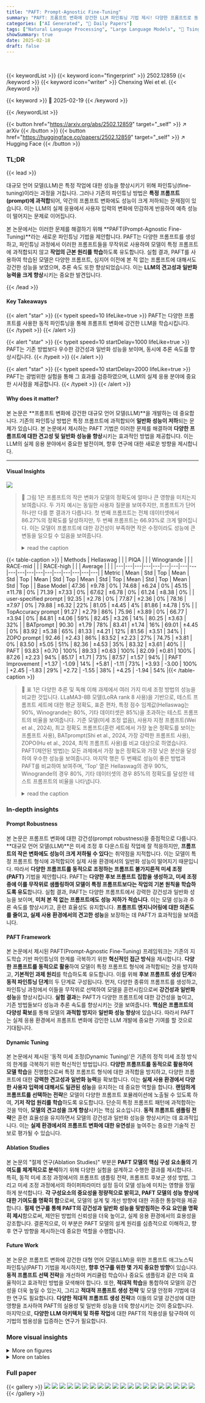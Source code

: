 ```yaml
---
title: "PAFT: Prompt-Agnostic Fine-Tuning"
summary: "PAFT: 프롬프트 변화에 강건한 LLM 파인튜닝 기법 제시! 다양한 프롬프트로 동적 학습하여 강력한 일반화 성능 및 속도 향상!"
categories: ["AI Generated", "🤗 Daily Papers"]
tags: ["Natural Language Processing", "Large Language Models", "🏢 Tsinghua University",]
showSummary: true
date: 2025-02-18
draft: false
---
```


<br>

{{< keywordList >}}
{{< keyword icon="fingerprint" >}} 2502.12859 {{< /keyword >}}
{{< keyword icon="writer" >}} Chenxing Wei et el. {{< /keyword >}}
 
{{< keyword >}} 🤗 2025-02-19 {{< /keyword >}}
 
{{< /keywordList >}}

{{< button href="https://arxiv.org/abs/2502.12859" target="_self" >}}
↗ arXiv
{{< /button >}}
{{< button href="https://huggingface.co/papers/2502.12859" target="_self" >}}
↗ Hugging Face
{{< /button >}}




### TL;DR


{{< lead >}}

대규모 언어 모델(LLM)은 특정 작업에 대한 성능을 향상시키기 위해 파인튜닝(fine-tuning)이라는 과정을 거칩니다. 그러나 기존의 파인튜닝 방법은 **특정 프롬프트(prompt)에 과적합**되어, 약간의 프롬프트 변화에도 성능이 크게 저하되는 문제점이 있습니다. 이는 LLM의 실제 응용에서 사용자 입력의 변화에 민감하게 반응하여 예측 성능이 떨어지는 문제로 이어집니다.

본 논문에서는 이러한 문제를 해결하기 위해 **PAFT(Prompt-Agnostic Fine-Tuning)**라는 새로운 파인튜닝 기법을 제안합니다. PAFT는 다양한 프롬프트를 생성하고, 파인튜닝 과정에서 이러한 프롬프트들을 무작위로 사용하여 모델이 특정 프롬프트에 과적합되지 않고 **작업의 근본 원리를 학습**하도록 유도합니다. 실험 결과, PAFT를 사용하여 학습된 모델은 다양한 프롬프트, 심지어 이전에 본 적 없는 프롬프트에 대해서도 강건한 성능을 보였으며, 추론 속도 또한 향상되었습니다. 이는 **LLM의 견고성과 일반화 능력을 크게 향상**시키는 중요한 발견입니다.

{{< /lead >}}


#### Key Takeaways

{{< alert "star" >}}
{{< typeit speed=10 lifeLike=true >}} PAFT는 다양한 프롬프트를 사용한 동적 파인튜닝을 통해 프롬프트 변화에 강건한 LLM을 학습시킵니다. {{< /typeit >}}
{{< /alert >}}

{{< alert "star" >}}
{{< typeit speed=10 startDelay=1000 lifeLike=true >}} PAFT는 기존 방법보다 우수한 강건성과 일반화 성능을 보이며, 동시에 추론 속도를 향상시킵니다. {{< /typeit >}}
{{< /alert >}}

{{< alert "star" >}}
{{< typeit speed=10 startDelay=2000 lifeLike=true >}} PAFT는 광범위한 실험을 통해 그 효과를 검증하였으며, LLM의 실제 응용 분야에 중요한 시사점을 제공합니다. {{< /typeit >}}
{{< /alert >}}

#### Why does it matter?
본 논문은 **프롬프트 변화에 강건한 대규모 언어 모델(LLM)**을 개발하는 데 중요합니다. 기존의 파인튜닝 방법은 특정 프롬프트에 과적합되어 **일반화 성능이 저하**되는 문제가 있습니다. 본 논문에서 제시하는 PAFT 기법은 이러한 문제를 해결하여 **다양한 프롬프트에 대한 견고성 및 일반화 성능을 향상**시키는 효과적인 방법을 제공합니다. 이는 LLM의 실제 응용 분야에서 중요한 발전이며, 향후 연구에 대한 새로운 방향을 제시합니다.

------
#### Visual Insights



![](https://arxiv.org/html/2502.12859/x1.png)

> 🔼 그림 1은 프롬프트의 작은 변화가 모델의 정확도에 얼마나 큰 영향을 미치는지 보여줍니다. 두 가지 예시는 동일한 사용자 질문을 보여주지만, 프롬프트가 단어 하나만 다를 뿐 결과가 다릅니다. 첫 번째 프롬프트는 전체 데이터셋에서 86.27%의 정확도를 달성하지만, 두 번째 프롬프트는 66.93%로 크게 떨어집니다. 이는 모델이 프롬프트에 대한 강건성이 부족하면 작은 수정이라도 성능에 큰 변동을 일으킬 수 있음을 보여줍니다.
> <details>
> <summary>read the caption</summary>
> Figure 1: This figure shows how small changes in prompts can drastically affect the accuracy of a model. Two examples show the same user question, but the prompts differ by only one word, resulting in different answers. The first prompt achieves 86.27% accuracy across the entire dataset, while the second prompt drops significantly to 66.93%. This highlights how even small modifications can lead to large swings in performance if a model lacks prompt robustness.
> </details>





{{< table-caption >}}
| Methods | Hellaswag |  |  | PIQA |  |  | Winogrande |  |  | RACE-mid |  |  | RACE-high |  |  | Average |  |  |
|---|---|---|---|---|---|---|---|---|---|---|---|---|---|---|---|---|---|---|
| Metric | Mean | Std | Top | Mean | Std | Top | Mean | Std | Top | Mean | Std | Top | Mean | Std | Top | Mean | Std | Top |
| Base Model | 47.36 | ±9.78 | 0% | 74.68 | ±6.24 | 0% | 45.15 | ±11.78 | 0% | 71.39 | ±7.33 | 0% | 67.62 | ±6.78 | 0% | 61.24 | ±8.38 | 0% |
| user-specified prompt | 92.35 | ±2.78 | 0% | 77.87 | ±2.36 | 0% | 78.16 | ±7.97 | 0% | 79.88 | ±6.32 | 22% | 81.05 | ±4.45 | 4% | 81.86 | ±4.78 | 5% |
| TopAccuracy prompt | 91.27 | ±2.79 | 86% | 75.96 | ±3.89 | 0% | 66.77 | ±3.94 | 0% | 84.81 | ±4.06 | 59% | 82.45 | ±3.26 | 14% | 80.25 | ±3.63 | 32% |
| BATprompt | 90.30 | ±1.79 | 78% | 83.41 | ±1.74 | 16% | 69.01 | ±4.45 | 0% | 83.92 | ±5.38 | 65% | 81.33 | ±4.21 | 12% | 81.56 | ±3.51 | 34% |
| ZOPO prompt | 92.46 | ±2.43 | 86% | 83.52 | ±2.23 | 27% | 74.75 | ±3.81 | 0% | 83.50 | ±5.05 | 51% | 82.36 | ±4.53 | 35% | 83.32 | ±3.61 | 40% |
| PAFT | 93.83 | ±0.70 | 100% | 89.33 | ±0.63 | 100% | 82.09 | ±0.81 | 100% | 87.26 | ±2.23 | 94% | 85.17 | ±1.71 | 73% | 87.57 | ±1.57 | 94% |
| PAFT Improvement | +1.37 | -1.09 | 14% | +5.81 | -1.11 | 73% | +3.93 | -3.00 | 100% | +2.45 | -1.83 | 29% | +2.72 | -1.55 | 38% | +4.25 | -1.94 | 54% |{{< /table-caption >}}

> 🔼 표 1은 다양한 추론 및 독해 이해 과제에서 여러 가지 미세 조정 방법의 성능을 비교한 것입니다.  LLaMA3-8B 모델(LoRA rank 8 사용)을 기반으로, 테스트 프롬프트 세트에 대한 평균 정확도, 표준 편차, 특정 점수 임계값(Hellaswag는 90%, Winogrande는 80%, 기타 데이터셋은 85%)을 초과하는 테스트 프롬프트의 비율을 보여줍니다.  기준 모델(미세 조정 없음), 사용자 지정 프롬프트(Wei et al., 2024), 최고 정확도 프롬프트(훈련 세트에서 가장 높은 정확도를 보이는 프롬프트 사용), BATprompt(Shi et al., 2024, 가장 강력한 프롬프트 사용), ZOPO(Hu et al., 2024, 최적 프롬프트 사용)를 비교 대상으로 하였습니다. PAFT(제안된 방법)는 모든 과제에서 가장 높은 정확도와 가장 낮은 분산을 달성하여 우수한 성능을 보여줍니다.  마지막 행은 두 번째로 성능이 좋은 방법과 PAFT를 비교하여 보여주며, 'Top' 열은 Hellaswag의 경우 90%, Winogrande의 경우 80%, 기타 데이터셋의 경우 85%의 정확도를 달성한 테스트 프롬프트의 비율을 나타냅니다.
> <details>
> <summary>read the caption</summary>
> Table 1: Performance comparison of different fine-tuning methods on the test prompt sets across various reasoning and reading comprehension tasks using the LLaMA3-8B Meta (2024) with LoRA rank 8. Results are reported as average accuracy, standard deviation, and percentage of test prompts exceeding a specific score threshold (90% for Hellaswag, 80% for Winogrande, and 85% for other datasets). The Base Model represents the pre-trained model without fine-tuning, user-specified prompt Wei et al. (2024) refers to fine-tuning with LoRA using human-designed prompts, TopAccuracy prompt refers to fine-tuning with LoRA using the prompt exhibiting the highest accuracy on the training set, BATprompt refers to fine-tuning with LoRA using the most robust prompt generated by BATprompt Shi et al. (2024), and ZOPO prompt refers to fine-tuning with LoRA using the optimal prompt selected by ZOPO Hu et al. (2024) from the training prompt set. PAFT (our proposed method) demonstrates superior performance, achieving the highest accuracy and lowest variance across all tasks. The last rows show the comparison of PAFT with the second-best performing method (underlined). The Top column indicates the percentage of test prompts with a correct rate of 90% for Hellaswag, 80% for Winogrande, and 85% for other datasets.
> </details>





### In-depth insights


#### Prompt Robustness
본 논문은 프롬프트 변화에 대한 강건성(prompt robustness)을 중점적으로 다룹니다. **대규모 언어 모델(LLM)**은 미세 조정 후 다운스트림 작업에 잘 적응하지만, **프롬프트의 작은 변화에도 성능이 크게 저하될 수 있다**는 취약점을 지적합니다. 이는 모델이 특정 프롬프트 형식에 과적합되어 실제 사용 환경에서의 일반화 성능이 떨어지기 때문입니다. 따라서 **다양한 프롬프트를 동적으로 조정하는 프롬프트 불가지론적 미세 조정(PAFT)** 기법을 제안합니다. PAFT는 **다양한 후보 프롬프트 집합을 생성하고, 미세 조정 중에 이를 무작위로 샘플링하여 모델이 특정 프롬프트보다는 작업의 기본 원칙을 학습하도록 유도**합니다. 실험 결과, PAFT는 다양한 프롬프트에서 강력한 강건성과 일반화 성능을 보이며, **미처 본 적 없는 프롬프트에도 성능 저하가 적습니다**. 이는 모델 성능과 추론 속도를 향상시키고, 훈련 효율성도 유지합니다.  **프롬프트 엔지니어링에 대한 의존도를 줄이고, 실제 사용 환경에서의 견고한 성능**을 보장하는 데 PAFT가 효과적임을 보여줍니다.

#### PAFT Framework
본 논문에서 제시된 PAFT(Prompt-Agnostic Fine-Tuning) 프레임워크는 기존의 지도학습 기반 파인튜닝의 한계를 극복하기 위한 **혁신적인 접근 방식**을 제시합니다.  **다양한 프롬프트를 동적으로 활용**하여 모델이 특정 프롬프트 형식에 과적합되는 것을 방지하고, **기본적인 과제 원리**를 학습하도록 유도합니다.  이를 위해 **후보 프롬프트 생성 단계**와 **동적 파인튜닝 단계**의 두 단계로 구성됩니다.  먼저, 다양한 종류의 프롬프트를 생성하고, 파인튜닝 과정에서 이들을 무작위로 선택하여 모델을 훈련시킴으로써 **강건성과 일반화 성능**을 향상시킵니다.  **실험 결과**는 PAFT가 다양한 프롬프트에 대한 강건성을 높이고, 기존 방법들보다 성능과 추론 속도를 향상시키는 것을 보여줍니다.  **핵심은 프롬프트의 다양성 확보**를 통해 모델의 **과적합 방지**와 **일반화 성능 향상**에 있습니다.  따라서 PAFT는 실제 응용 환경에서 프롬프트 변화에 강인한 LLM 개발에 중요한 기여를 할 것으로 기대됩니다.

#### Dynamic Tuning
본 논문에서 제시된 '동적 미세 조정(Dynamic Tuning)'은 기존의 정적 미세 조정 방식의 한계를 극복하기 위한 혁신적인 방법입니다. **다양한 프롬프트를 동적으로 활용하여 모델 학습**을 진행함으로써 특정 프롬프트 형식에 대한 과적합을 방지하고, 다양한 프롬프트에 대한 **강력한 견고성과 일반화 능력**을 확보합니다. 이는 **실제 사용 환경에서 다양한 사용자 입력에 대해서도 일관된 성능**을 유지하는 데 중요한 역할을 합니다.  **랜덤하게 프롬프트를 선택하는 전략**은 모델이 다양한 프롬프트 포뮬레이션에 노출될 수 있도록 하여, **기저 작업 원리를 학습**하도록 유도합니다. 단순히 특정 프롬프트 패턴에 과적합하는 것을 막아, **모델의 견고성을 크게 향상**시키는 핵심 요소입니다.  **동적 프롬프트 샘플링 전략**은 훈련 효율성을 유지하면서 모델의 강건성과 일반화 성능을 향상시키는 데 효과적입니다.  이는 **실제 환경에서의 프롬프트 변화에 대한 유연성**을 높여주는 중요한 기술적 진보로 평가될 수 있습니다.

#### Ablation Studies
본 논문의 "절제 연구(Ablation Studies)" 부분은 **PAFT 모델의 핵심 구성 요소들의 기여도를 체계적으로 분석**하기 위해 다양한 실험을 설계하고 수행한 결과를 제시합니다.  특히, 동적 미세 조정 과정에서의 프롬프트 샘플링 전략, 프롬프트 후보군 생성 방법, 그리고 미세 조정 과정에서의 하이퍼파라미터 설정 등이 모델 성능에 미치는 영향을 정밀하게 분석합니다.  **각 구성요소의 중요성을 정량적으로 밝히고, PAFT 모델의 성능 향상에 대한 기여도를 명확히 함**으로써, 모델의 설계 및 개선 방향에 대한 귀중한 통찰력을 제공합니다.  **절제 연구를 통해 PAFT의 강건성과 일반화 성능을 뒷받침하는 주요 요인을 명확히 제시**함으로써, 제안된 방법의 신뢰성을 더욱 높이고, 실제 응용 환경에서의 효용성을 강조합니다.  결론적으로, 이 부분은 PAFT 모델의 설계 원리를 심층적으로 이해하고, 향후 연구 방향을 제시하는데 중요한 역할을 수행합니다.

#### Future Work
본 논문은 프롬프트 변화에 강건한 대형 언어 모델(LLM)을 위한 프롬프트 애그노스틱 파인튜닝(PAFT) 기법을 제시하지만, **향후 연구를 위한 몇 가지 중요한 방향**이 있습니다.  **동적 프롬프트 선택 전략**을 개선하여 커리큘럼 학습이나 중요도 샘플링과 같은 더욱 효율적이고 효과적인 방법을 모색해야 합니다.  또한, **적대적 학습**을 통합하여 모델의 강건성을 더욱 높일 수 있는지,  그리고 **적대적 프롬프트 생성 전략** 및 모델 안정화 기법에 대한 연구도 필요합니다.  **다양한 적대적 프롬프트 생성 전략**과 이들의 모델 강건성에 대한 영향을 조사하여 PAFT의 실용성 및 일반화 성능을 더욱 향상시키는 것이 중요합니다. 마지막으로, **다양한 LLM 아키텍처 및 하류 작업**에 대한 PAFT의 적용성을 탐구하여 이 기법의 범용성을 입증하는 연구가 필요합니다.


### More visual insights

<details>
<summary>More on figures
</summary>


![](https://arxiv.org/html/2502.12859/x2.png)

> 🔼 그림 2는 기존의 지도학습 미세조정(SFT)과 제안된 프롬프트 불변 미세조정(PAFT) 방법을 비교하여 주요 차이점을 보여줍니다. SFT는 고정된 데이터셋과 미리 정의된 프롬프트에 의존하기 때문에 다양한 프롬프트에 대한 강건성과 일반화 성능이 제한적입니다. 반면 PAFT는 훈련 중에 프롬프트를 동적으로 선택하여 다양한 프롬프트에 대한 강건성과 일반화 성능을 향상시킵니다.  상용 LLM을 활용하여 후보 프롬프트를 생성함으로써 PAFT는 보다 일반적이고 확장 가능한 솔루션을 제공합니다.  즉, PAFT는 다양한 프롬프트에 대한 모델의 적응력을 높여, 특정 프롬프트에 과적합되는 것을 방지하고 일반화 성능을 향상시키는 방법입니다.
> <details>
> <summary>read the caption</summary>
> Figure 2: An overview of PAFT: This figure compares Traditional Supervised Fine-tuning (SFT) and Prompt-Agnostic Fine-Tuning (PAFT), highlighting their main differences. SFT relies on a fixed dataset and predefined prompts, which limits its robustness and generalization to different prompts. In contrast, PAFT dynamically selects prompts during training, which improves robustness and generalization to a wide range of prompts. By leveraging a commercial LLM to generate candidate prompts, PAFT provides a more general and scalable solution.
> </details>



![](https://arxiv.org/html/2502.12859/x3.png)

> 🔼 본 그림은 네 가지 데이터셋에서 기본 모델과 SFT(Supervised Fine-Tuning) 모델의 정확도를 450개 이상의 다양한 프롬프트에 대해 평가한 예비 실험 결과를 보여줍니다.  각 모델의 정확도 분포를 확률 분포 플롯으로 나타냅니다. SFT 모델이 기본 모델보다 전반적인 정확도는 향상되었지만, 일부 프롬프트에서는 정확도가 여전히 낮고 표준 편차가 높아 프롬프트에 따라 정확도 차이가 매우 크다는 것을 보여줍니다.  이를 통해 프롬프트 디자인의 영향과 모델 미세 조정을 통한 추가 최적화의 필요성을 강조합니다.
> <details>
> <summary>read the caption</summary>
> Figure 3: This figure presents the results of preliminary experiments conducted on four datasets to evaluate the accuracy of the base model and the SFT model across over 450 diverse prompts. The probability distribution plots illustrate the distribution of accuracy for models. The results show that while the SFT model has an overall improvement in accuracy compared to the base model, the accuracy of some prompts is still relatively low, and the standard deviation of the SFT model is high, indicating that the accuracy varies greatly between different prompts, which highlights the impact of prompt design and the need for further optimization through model fine-tuning.
> </details>



![](https://arxiv.org/html/2502.12859/x4.png)

> 🔼 그림 4는 기본 모델, SFT 모델, 그리고 PAFT 모델의 성능을 여러 추론 및 독해 이해 과제에서 비교한 것입니다. 그림 3과 시각적으로 비교하여 PAFT의 효과를 보여줍니다. PAFT 학습 중에 사용되지 않은 테스트 프롬프트에 대한 다양한 모델의 정확도 분포를 확률 분포 플롯이 보여줍니다. PAFT 모델은 기본 모델과 SFT 모델에 비해 모든 과제에서 더 높은 정확도와 더 낮은 분산을 달성하여 우수한 성능을 보여줍니다.
> <details>
> <summary>read the caption</summary>
> Figure 4: The performance of the base model, the SFT model, and the PAFT model is compared on multiple reasoning and reading comprehension tasks. This is a visual comparison to Figure 3 to illustrate the effectiveness of PAFT, where the probability distribution plots show the distribution of accuracy of different models on the test prompts that were not used during PAFT training. The PAFT model shows superior performance compared to the base model and the SFT model, achieving higher accuracy and lower variance in all tasks.
> </details>



![](https://arxiv.org/html/2502.12859/x5.png)

> 🔼 그림 5는 다양한 추론 및 독해 이해 과제에서 TopAccuracy, 사용자 지정, BATprompt, ZOPO 및 PAFT 모델의 성능을 비교한 것입니다. 결과는 정답 분포로 제시됩니다. 테스트는 학습에 사용되지 않은 50개의 새로운 프롬프트 테스트 세트에서 수행되었습니다. PAFT 모델은 다른 기준 모델보다 우수한 성능을 보여주었고, 모든 과제에서 더 높은 정확도와 더 낮은 분산을 달성했습니다.  즉, PAFT 모델은 다양한 프롬프트에 대해 더욱 강력하고 일반화된 성능을 보여주는 것을 의미합니다.
> <details>
> <summary>read the caption</summary>
> Figure 5: The performance of TopAccuracy, User-specified, BATprompt, ZOPO, and PAFT models is compared on multiple reasoning and reading comprehension tasks. Results are reported in terms of their correct distribution. The tests are conducted on a test set of 50 unseen prompts, different from the ones used in training. The PAFT model shows superior performance compared to other baselines, achieving higher accuracy and lower variance in all tasks.
> </details>



![](https://arxiv.org/html/2502.12859/x6.png)

> 🔼 그림 6은 다양한 데이터셋에 걸쳐 훈련 프롬프트 수의 스케일링 법칙: 평균 정확도 및 표준 편차를 보여줍니다. X축은 로그 스케일의 프롬프트 수를 나타내고, Y축은 각 데이터셋에 대한 평균 정확도(왼쪽)와 정확도의 표준 편차(오른쪽)를 나타냅니다. 이 그래프는 사용된 프롬프트의 수가 증가함에 따라 모델 성능이 어떻게 변하는지 보여주는 통계적 분석 결과를 시각적으로 표현합니다. 즉, 프롬프트 개수가 많아질수록 평균 정확도는 높아지지만, 일정 수준을 넘어서면 그 효과는 감소합니다. 또한 표준편차는 프롬프트의 수가 증가함에 따라 감소하는 경향을 보입니다. 이는 다양한 프롬프트를 사용하여 모델의 견고성과 일반화 성능을 향상시킬 수 있음을 시사합니다.
> <details>
> <summary>read the caption</summary>
> Figure 6: Scaling Law of Training Prompt Numbers: Mean and Standard Deviation of Accuracy Across Different Datasets. The x-axis represents the number of prompts on a logarithmic scale, while the y-axis shows the mean accuracy (left) and standard deviation of accuracy (right) for each dataset.
> </details>



</details>




<details>
<summary>More on tables
</summary>


{{< table-caption >}}
| Inference time/h | Hellaswag | PIQA | Winogrande | RACE | Average |
|---|---|---|---|---|---| 
| Base Model | 3.97 | 1.35 | 1.72 | 6.24 | 3.32 |
| user-specified prompt | 6.52 | 0.98 | 3.27 | 8.23 | 4.75 |
| TopAccuracy prompt | 5.75 | 1.13 | 2.76 | 7.56 | 4.30 |
| BATprompt | 4.57 | 1.57 | 3.14 | 7.98 | 4.32 |
| ZOPO prompt | 5.12 | 0.87 | 3.23 | 8.28 | 4.38 |
| **PAFT** | **1.19** | **0.39** | **0.45** | **2.08** | **1.02** |
| PAFT Improvement | $\times$3.3 | $\times$2.23 | $\times$3.82 | $\times$3.00 | $\times$3.25 |{{< /table-caption >}}
> 🔼 표 2는 다양한 미세 조정 방법에 대한 추론 시간(시간)을 비교한 표입니다. 기준 모델은 미세 조정 없이 사전 훈련된 모델을 나타내며, 다른 행은 서로 다른 프롬프트를 사용하여 LoRA로 미세 조정된 모델의 추론 시간을 보여줍니다. PAFT는 다른 방법보다 더 나은 추론 효율성을 보여줍니다. 마지막 행은 PAFT 개선의 배수를 보여줍니다. 즉, 이 표는 다양한 미세 조정 기법을 사용하여 동일한 작업에 대해 모델 추론 시간을 비교 분석하여 PAFT의 추론 속도 향상 효과를 명확히 보여줍니다.
> <details>
> <summary>read the caption</summary>
> Table 2: Comparison of inference time (in hours) for different fine-tuning methods. The base model represents the pre-trained model without fine-tuning, while the other rows show the inference time of models fine-tuned with LoRA using different prompts. PAFT shows better inference efficiency than other methods. The last line shows the multiple of PAFT improvement.
> </details>

{{< table-caption >}}
| # K and T | Hellaswag | PIQA | Winogrande | RACE-mid | RACE-high | Average |
|---|---|---|---|---|---|---|
| K = 1, T = 3 | 93.58 (± 1.47) | 89.33 (± 0.63) | 81.78 (± 1.11) | 86.30 (± 2.73) | 84.35 (± 2.24) | 87.07 (± 1.64) |
| K = 2, T = 3 | 93.59 (± 1.24) | 88.37 (± 0.49) | 82.09 (± 0.81) | 86.30 (± 2.64) | 84.02 (± 2.24) | 86.87 (± 1.48) |
| K = 4, T = 3 | 93.83 (± 1.10) | 89.07 (± 0.53) | 81.96 (± 1.15) | 87.26 (± 2.23) | 85.17 (± 1.71) | 87.46 (± 1.34) |
| K = 8, T = 3 | 93.83 (± 0.70) | 88.99 (± 0.59) | 82.69 (± 0.97) | 86.25 (± 2.75) | 84.36 (± 2.06) | 87.22 (± 1.41) |
| K = 1, T = 6 | 93.37 (± 1.47) | 88.32 (± 0.68) | 81.05 (± 3.44) | 84.40 (± 2.30) | 83.34 (± 1.66) | 86.10 (± 1.91) |{{< /table-caption >}}
> 🔼 이 표는 PAFT 모델의 하이퍼파라미터 K(프롬프트당 반복 횟수)와 T(에포크 수)를 다르게 하여 여러 추론 및 독해 이해 과제에서 성능을 비교한 결과를 보여줍니다.  Hellaswag, PIQA, Winogrande, RACE-mid, RACE-high 데이터셋에서 평균 정확도(표준 편차 포함)를 제시하며, 각 지표에 대한 최고 성능은 굵은 글씨로 강조 표시되어 있습니다.  다양한 하이퍼파라미터 설정에 따른 모델 성능의 안정성과 최적 하이퍼파라미터 값을 확인하는 데 도움이 됩니다.
> <details>
> <summary>read the caption</summary>
> Table 3: Performance comparison of PAFT with varying hyperparameters K𝐾Kitalic_K (number of iterations per prompt) and T𝑇Titalic_T (number of epochs) across multiple reasoning and reading comprehension tasks. Results are reported as mean accuracy (±plus-or-minus\pm± standard deviation) on the Hellaswag, PIQA, Winogrande, RACE-mid, and RACE-high datasets. The best results for each metric are highlighted in bold.
> </details>

{{< table-caption >}}
| Number of samples | train dataset | validation dataset | test dataset |
|---|---|---|---| 
| Hellaswag | 39900 | 10000 | 10000 |
| PIQA | 16000 | 2000 | 3000 |
| Winogrande | 40398 | 1267 | 1767 |
| RACE | 87866 | 4887 | 4934 |{{< /table-caption >}}
> 🔼 표 4는 다양한 데이터셋(Hellaswag, PIQA, Winogrande, RACE)에 대한 학습, 검증 및 테스트 데이터셋의 샘플 수를 보여줍니다. 각 데이터셋에 대해 학습 데이터의 샘플 수, 검증 데이터의 샘플 수, 테스트 데이터의 샘플 수가 명시되어 있습니다. 이 표는 실험 설정 부분에서 사용된 데이터셋의 크기를 보여주어 논문의 실험 결과를 이해하는 데 도움이 됩니다.
> <details>
> <summary>read the caption</summary>
> Table 4: Number of samples in the train, validation, and test datasets for various dateset.
> </details>

{{< table-caption >}}
| Methods | LoRA Target | Max Length | SFT Samples | LR | Training Prompts | Epoch |
|---|---|---|---|---|---|---|
| LoRA | q & v Proj | 1024 | 20000 | 0.0001 | 1 | 3 |
| PAFT | q & v Proj | 1024 | 20000 | 0.0001 | 400 | 3 |{{< /table-caption >}}
> 🔼 표 5는 본 논문의 실험에서 사용된 다양한 방법들에 대한 세부 실험 파라미터들을 보여줍니다.  표에는 LoRA의 대상 모듈(Lora Target), 최대 시퀀스 길이(Max Length), 지도 학습 미세 조정을 위한 샘플 수(SFT Samples), 학습률(LR), 훈련 프롬프트 수(Training Prompts) 등이 포함되어 있습니다.  Epoch는 훈련 에포크 수를 나타냅니다. 표에 나열되지 않은 다른 파라미터들은 모든 실험에서 일관되게 유지되었습니다. 이 표는 다양한 실험 설정에서 사용된 하이퍼파라미터들을 명확하게 제시하여 실험 결과의 재현성과 신뢰도를 높이는 데 기여합니다.
> <details>
> <summary>read the caption</summary>
> Table 5: Detailed experimental parameters. This table lists the specific parameters we used in the experiments for various methods. These parameters include the target module of LoRA (Lora Target), the maximum sequence length (Max Length), the number of samples for supervised fine-tuning (SFT Samples), the learning rate (LR), the number of training prompts (Training Prompts). Epoch(Epoch) represents the epoch of training. All other parameters not listed here remain consistent across all experiments.
> </details>

{{< table-caption >}}
| Training time/h | Hellaswag | PIQA | Winogrande | RACE | Average |
|---|---|---|---|---|---| 
| LoRA + user-specified prompt | 3.01 | 2.35 | 3.27 | 3.95 | 3.15 |
| LoRA + TopAccuracy prompt | 3.00 | 2.29 | 2.98 | 3.93 | 3.05 |
| LoRA + BATprompt | 3.02 | 2.23 | 3 | 3.93 | 3.05 |
| LoRA + ZOPO prompt | 2.97 | 2.3 | 2.97 | 3.83 | 3.02 |
| PAFT | 2.98 | 2.32 | 3.38 | 3.81 | 3.12 |{{< /table-caption >}}
> 🔼 표 6은 LLaMA3-8B(Meta, 2024) 모델과 LoRA Rank 8을 사용하여 다양한 추론 및 독해 이해 과제에 대한 테스트 프롬프트 집합에서 여러 미세 조정 방법의 훈련 시간을 비교한 것입니다. NVIDIA RTX 4090 GPU에서 실험을 수행했으며 결과는 시간(시간)으로 보고됩니다. LoRA + TopAccuracy 프롬프트는 훈련 세트에서 가장 높은 정확도를 가진 프롬프트를 나타내며, LoRA + 사용자 지정 프롬프트(Wei et al., 2024)는 사람이 디자인한 프롬프트를 사용한 미세 조정을 나타내고, LoRA + BATprompt(Shi et al., 2024)는 BATprompt로 생성된 가장 강력한 프롬프트를 사용하며, LoRA + ZOPO 프롬프트(Hu et al., 2024)는 ZOPO가 훈련 프롬프트 세트에서 선택한 최적의 프롬프트를 사용합니다.
> <details>
> <summary>read the caption</summary>
> Table 6: Training Time Comparison of Different Fine-tuning Methods on the Test Prompt Sets Across Various Reasoning and Reading Comprehension Tasks Using the LLaMA3-8BMeta (2024) Model with LoRA Rank 8. Experiments were conducted on an NVIDIA RTX 4090 GPU. Results are reported as training time in hours. LoRA + TopAccuracy prompt  prompt refers to the prompt with the highest accuracy in the training set, LoRA + user-specified prompt Wei et al. (2024) refers to fine-tuning with human-designed prompts, LoRA + BATprompt Shi et al. (2024) uses the most robust prompt generated by BATprompt, and LoRA + ZOPO prompt Hu et al. (2024) employs the optimal prompt selected by ZOPO from the training prompt set.
> </details>

{{< table-caption >}}
| Tokens | Hellaswag | PIQA | Winogrande | RACE | Average |
|---|---|---|---|---|---| 
| Total Tokens | 11.7k | 12.1k | 10.9k | 12.3k | 11.75k |{{< /table-caption >}}
> 🔼 표 7은 후보 프롬프트 생성을 위해 사용된 토큰 수를 보여줍니다. 이 표는 각 과제에 대해 약 400개의 후보 프롬프트를 생성하는 데 사용된 토큰의 수를 보여줍니다. 평균 토큰 사용량은 11.75k입니다. 생성된 프롬프트의 수는 비용을 관리하기 위해 그림 5에서 관찰된 스케일링 법칙에 따라 조정될 수 있습니다. 즉, 그림 5의 결과를 바탕으로 생성할 프롬프트의 수를 조절하여 비용을 효율적으로 관리할 수 있다는 의미입니다.
> <details>
> <summary>read the caption</summary>
> Table 7: Token Usage for Candidate Prompt Generation. This table shows the number of tokens used to generate approximately 400 candidate prompts for each task. The average token usage is 11.75k. The number of generated prompts can be adjusted based on the scaling law observed in Figure 5 to control costs.
> </details>

</details>




### Full paper

{{< gallery >}}
<img src="paper_images/1.png" class="grid-w50 md:grid-w33 xl:grid-w25" />
<img src="paper_images/2.png" class="grid-w50 md:grid-w33 xl:grid-w25" />
<img src="paper_images/3.png" class="grid-w50 md:grid-w33 xl:grid-w25" />
<img src="paper_images/4.png" class="grid-w50 md:grid-w33 xl:grid-w25" />
<img src="paper_images/5.png" class="grid-w50 md:grid-w33 xl:grid-w25" />
<img src="paper_images/6.png" class="grid-w50 md:grid-w33 xl:grid-w25" />
<img src="paper_images/7.png" class="grid-w50 md:grid-w33 xl:grid-w25" />
<img src="paper_images/8.png" class="grid-w50 md:grid-w33 xl:grid-w25" />
<img src="paper_images/9.png" class="grid-w50 md:grid-w33 xl:grid-w25" />
<img src="paper_images/10.png" class="grid-w50 md:grid-w33 xl:grid-w25" />
<img src="paper_images/11.png" class="grid-w50 md:grid-w33 xl:grid-w25" />
<img src="paper_images/12.png" class="grid-w50 md:grid-w33 xl:grid-w25" />
<img src="paper_images/13.png" class="grid-w50 md:grid-w33 xl:grid-w25" />
<img src="paper_images/14.png" class="grid-w50 md:grid-w33 xl:grid-w25" />
<img src="paper_images/15.png" class="grid-w50 md:grid-w33 xl:grid-w25" />
<img src="paper_images/16.png" class="grid-w50 md:grid-w33 xl:grid-w25" />
<img src="paper_images/17.png" class="grid-w50 md:grid-w33 xl:grid-w25" />
<img src="paper_images/18.png" class="grid-w50 md:grid-w33 xl:grid-w25" />
<img src="paper_images/19.png" class="grid-w50 md:grid-w33 xl:grid-w25" />
<img src="paper_images/20.png" class="grid-w50 md:grid-w33 xl:grid-w25" />
{{< /gallery >}}